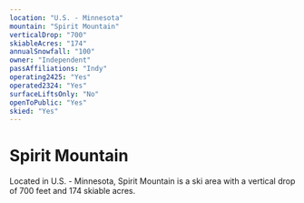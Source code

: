 ```yaml
---
location: "U.S. - Minnesota"
mountain: "Spirit Mountain"
verticalDrop: "700"
skiableAcres: "174"
annualSnowfall: "100"
owner: "Independent"
passAffiliations: "Indy"
operating2425: "Yes"
operated2324: "Yes"
surfaceLiftsOnly: "No"
openToPublic: "Yes"
skied: "Yes"
---
```


# Spirit Mountain

Located in U.S. - Minnesota, Spirit Mountain is a ski area with a vertical drop of 700 feet and 174 skiable acres.